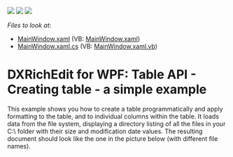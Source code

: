 <!-- default badges list -->
![](https://img.shields.io/endpoint?url=https://codecentral.devexpress.com/api/v1/VersionRange/128607283/21.1.5%2B)
[![](https://img.shields.io/badge/Open_in_DevExpress_Support_Center-FF7200?style=flat-square&logo=DevExpress&logoColor=white)](https://supportcenter.devexpress.com/ticket/details/E3266)
[![](https://img.shields.io/badge/📖_How_to_use_DevExpress_Examples-e9f6fc?style=flat-square)](https://docs.devexpress.com/GeneralInformation/403183)
<!-- default badges end -->
<!-- default file list -->
*Files to look at*:

* [MainWindow.xaml](./CS/MainWindow.xaml) (VB: [MainWindow.xaml](./VB/MainWindow.xaml))
* [MainWindow.xaml.cs](./CS/MainWindow.xaml.cs) (VB: [MainWindow.xaml.vb](./VB/MainWindow.xaml.vb))
<!-- default file list end -->
# DXRichEdit for WPF: Table API - Creating table - a simple example


<p>This example shows you how to create a table programmatically and apply formatting to the table, and to individual columns within the table. It loads data from the file system, displaying a directory listing of all the files in your C:\ folder with their size and modification date values. The resulting document should look like the one in the picture below (with different file names). </p>

<br/>


